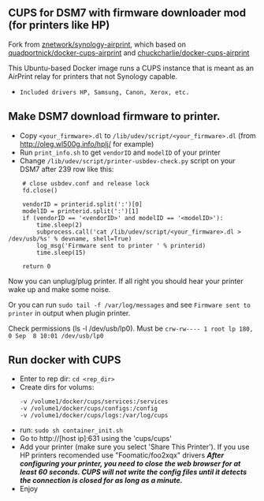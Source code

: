 ## CUPS for DSM7 with firmware downloader mod (for printers like HP)

Fork from [znetwork/synology-airprint](https://github.com/ziwork/synology-airprint), which based on [quadportnick/docker-cups-airprint](https://github.com/quadportnick/docker-cups-airprint) and [chuckcharlie/docker-cups-airprint](https://github.com/chuckcharlie/docker-cups-airprint)

This Ubuntu-based Docker image runs a CUPS instance that is meant as an AirPrint relay for printers that not Synology capable.
* `Included drivers HP, Samsung, Canon, Xerox, etc.`

## Make DSM7 download firmware to printer.

* Copy `<your_firmware>.dl` to `/lib/udev/script/<your_firmware>.dl` (from http://oleg.wl500g.info/hplj/ for example)
* Run `print_info.sh` to get `vendorID` and `modelID` of your printer
* Change `/lib/udev/script/printer-usbdev-check.py` script on your DSM7 after 239 row like this:
```
    # close usbdev.conf and release lock
    fd.close()

    vendorID = printerid.split(':')[0]
    modelID = printerid.split(':')[1]
    if (vendorID == '<vendorID>' and modelID == '<modelID>'):
        time.sleep(2)
        subprocess.call('cat /lib/udev/script/<your_firmware>.dl > /dev/usb/%s' % devname, shell=True)
        log_msg('Firmware sent to printer ' % printerid)
        time.sleep(15)
        
    return 0
```
Now you can unplug/plug printer. If all right you should hear your printer wake up and make some noise.

Or you can run `sudo tail -f /var/log/messages` and see `Firmware sent to printer` in output when plugin printer. 

Check permissions (ls -l /dev/usb/lp0). Must be `crw-rw---- 1 root lp 180, 0 Sep  8 10:01 /dev/usb/lp0`

## Run docker with CUPS
* Enter to rep dir: `cd <rep_dir>`
* Create dirs for volums:
    ```
    -v /volume1/docker/cups/services:/services
    -v /volume1/docker/cups/configs:/config
    -v /volume1/docker/cups/logs:/var/log/cups
    ```
* run: `sudo sh container_init.sh`
* Go to http://[host ip]:631 using the 'cups/cups'
* Add your printer (make sure you select 'Share This Printer'). If you use HP printers recomended use "Foomatic/foo2xqx" drivers
  ***After configuring your printer, you need to close the web browser for at least 60 seconds. CUPS will not write the config files until it detects the connection is closed for as long as a minute.***
* Enjoy
